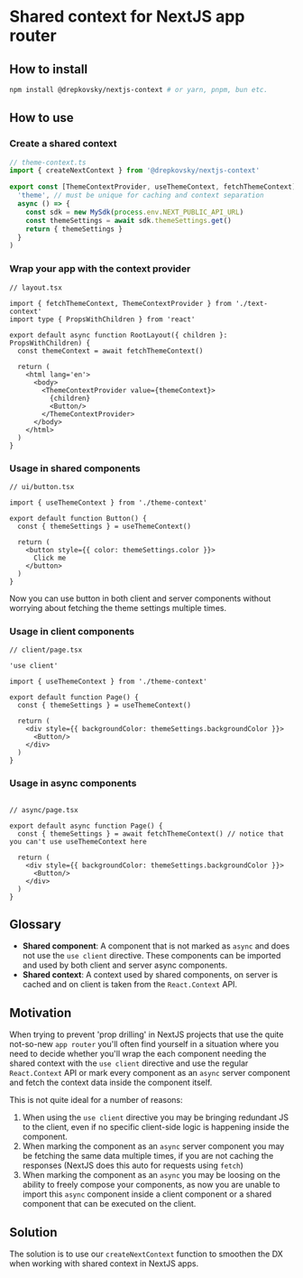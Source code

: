# Shared context for NextJS app router


## How to install
```bash
npm install @drepkovsky/nextjs-context # or yarn, pnpm, bun etc.
```

## How to use

### Create a shared context
```ts
// theme-context.ts
import { createNextContext } from '@drepkovsky/nextjs-context'

export const [ThemeContextProvider, useThemeContext, fetchThemeContext] = createNextContext(
  'theme', // must be unique for caching and context separation
  async () => {
    const sdk = new MySdk(process.env.NEXT_PUBLIC_API_URL)
    const themeSettings = await sdk.themeSettings.get()
    return { themeSettings }
  }
)

```

### Wrap your app with the context provider
```tsx
// layout.tsx

import { fetchThemeContext, ThemeContextProvider } from './text-context'
import type { PropsWithChildren } from 'react'

export default async function RootLayout({ children }: PropsWithChildren) {
  const themeContext = await fetchThemeContext()

  return (
    <html lang='en'>
      <body>
        <ThemeContextProvider value={themeContext}>     
          {children}
          <Button/>
        </ThemeContextProvider>
      </body>
    </html>
  )
}
```

### Usage in shared components
```tsx
// ui/button.tsx

import { useThemeContext } from './theme-context'

export default function Button() {
  const { themeSettings } = useThemeContext()

  return (
    <button style={{ color: themeSettings.color }}>
      Click me
    </button>
  )
}
```

Now you can use button in both client and server components without worrying about fetching the theme settings multiple times.

### Usage in client components
```tsx
// client/page.tsx

'use client'

import { useThemeContext } from './theme-context'

export default function Page() {
  const { themeSettings } = useThemeContext()

  return (
    <div style={{ backgroundColor: themeSettings.backgroundColor }}>
      <Button/>
    </div>
  )
}
```

### Usage in async components
```tsx

// async/page.tsx

export default async function Page() {
  const { themeSettings } = await fetchThemeContext() // notice that you can't use useThemeContext here

  return (
    <div style={{ backgroundColor: themeSettings.backgroundColor }}>
      <Button/>
    </div>
  )
}
```


## Glossary
- **Shared component**: A component that is not marked as `async` and does not use the `use client` directive. These components can be imported and used by both client and server async components.
- **Shared context**: A context used by shared components, on server is cached and on client is taken from the `React.Context` API.

## Motivation
When trying to prevent 'prop drilling' in  NextJS projects that use the quite not-so-new `app router` you'll often find yourself in a situation where you need to decide whether you'll wrap the each component needing the shared context with the `use client` directive and use the regular `React.Context` API or mark every component as an `async` server component and fetch the context data inside the component itself.

This is not quite ideal for a number of reasons:
1. When using the `use client` directive you may be bringing redundant JS to the client, even if no specific client-side logic is happening inside the component.
2. When marking the component as an `async` server component you may be fetching the same data multiple times, if you are not caching the responses (NextJS does this auto for requests using `fetch`)
3. When marking the component as an `async` you may be loosing on the ability to freely compose your components, as now you are unable to import this `async` component inside a client component or a shared component that can be executed on the client.

## Solution
The solution is to use our `createNextContext` function to smoothen the DX when working with shared context in NextJS apps.
